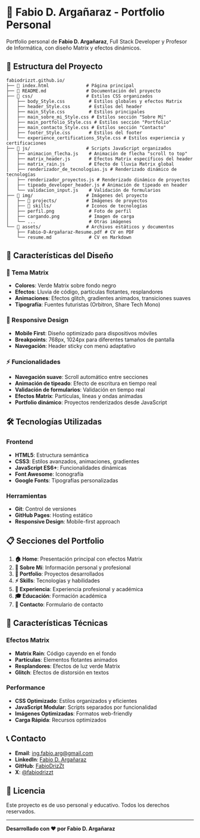 # 🚀 Fabio D. Argañaraz - Portfolio Personal

Portfolio personal de **Fabio D. Argañaraz**, Full Stack Developer y Profesor de Informática, con diseño Matrix y efectos dinámicos.

## 📁 Estructura del Proyecto

```
fabiodrizzt.github.io/
├── 📄 index.html              # Página principal
├── 📄 README.md               # Documentación del proyecto
├── 📁 css/                    # Estilos CSS organizados
│   ├── body_Style.css         # Estilos globales y efectos Matrix
│   ├── header_Style.css       # Estilos del header
│   ├── main_Style.css         # Estilos principales
│   ├── main_sobre_mi_Style.css # Estilos sección "Sobre Mí"
│   ├── main_portfolio_Style.css # Estilos sección "Portfolio"
│   ├── main_contacto_Style.css # Estilos sección "Contacto"
│   ├── footer_Style.css       # Estilos del footer
│   └── experience_certifications_Style.css # Estilos experiencia y certificaciones
├── 📁 js/                     # Scripts JavaScript organizados
│   ├── animacion_flecha.js    # Animación de flecha "scroll to top"
│   ├── matrix_header.js       # Efectos Matrix específicos del header
│   ├── matrix_rain.js         # Efecto de lluvia Matrix global
│   ├── renderizador_de_tecnologias.js # Renderizado dinámico de tecnologías
│   ├── renderizador_proyectos.js # Renderizado dinámico de proyectos
│   ├── tipeado_developer_header.js # Animación de tipeado en header
│   └── validacion_input.js    # Validación de formularios
├── 📁 img/                    # Imágenes del proyecto
│   ├── 📁 projects/           # Imágenes de proyectos
│   ├── 📁 skills/             # Iconos de tecnologías
│   ├── perfil.png             # Foto de perfil
│   ├── cargando.png           # Imagen de carga
│   └── ...                    # Otras imágenes
└── 📁 assets/                 # Archivos estáticos y documentos
    ├── Fabio-D-Argañaraz-Resume.pdf # CV en PDF
    └── resume.md              # CV en Markdown
```

## 🎨 Características del Diseño

### 🌟 Tema Matrix
- **Colores**: Verde Matrix sobre fondo negro
- **Efectos**: Lluvia de código, partículas flotantes, resplandores
- **Animaciones**: Efectos glitch, gradientes animados, transiciones suaves
- **Tipografía**: Fuentes futuristas (Orbitron, Share Tech Mono)

### 📱 Responsive Design
- **Mobile First**: Diseño optimizado para dispositivos móviles
- **Breakpoints**: 768px, 1024px para diferentes tamaños de pantalla
- **Navegación**: Header sticky con menú adaptativo

### ⚡ Funcionalidades
- **Navegación suave**: Scroll automático entre secciones
- **Animación de tipeado**: Efecto de escritura en tiempo real
- **Validación de formularios**: Validación en tiempo real
- **Efectos Matrix**: Partículas, líneas y ondas animadas
- **Portfolio dinámico**: Proyectos renderizados desde JavaScript

## 🛠️ Tecnologías Utilizadas

### Frontend
- **HTML5**: Estructura semántica
- **CSS3**: Estilos avanzados, animaciones, gradientes
- **JavaScript ES6+**: Funcionalidades dinámicas
- **Font Awesome**: Iconografía
- **Google Fonts**: Tipografías personalizadas

### Herramientas
- **Git**: Control de versiones
- **GitHub Pages**: Hosting estático
- **Responsive Design**: Mobile-first approach

## 📋 Secciones del Portfolio

1. **🏠 Home**: Presentación principal con efectos Matrix
2. **👤 Sobre Mí**: Información personal y profesional
3. **💼 Portfolio**: Proyectos desarrollados
4. **⚡ Skills**: Tecnologías y habilidades
5. **💼 Experiencia**: Experiencia profesional y académica
6. **🎓 Educación**: Formación académica
7. **📧 Contacto**: Formulario de contacto

## 🎯 Características Técnicas

### Efectos Matrix
- **Matrix Rain**: Código cayendo en el fondo
- **Partículas**: Elementos flotantes animados
- **Resplandores**: Efectos de luz verde Matrix
- **Glitch**: Efectos de distorsión en textos

### Performance
- **CSS Optimizado**: Estilos organizados y eficientes
- **JavaScript Modular**: Scripts separados por funcionalidad
- **Imágenes Optimizadas**: Formatos web-friendly
- **Carga Rápida**: Recursos optimizados

## 📞 Contacto

- **Email**: ing.fabio.arg@gmail.com
- **LinkedIn**: [Fabio D. Argañaraz](https://www.linkedin.com/in/fabiodrizzt/)
- **GitHub**: [FabioDrizZt](https://github.com/FabioDrizZt)
- **X**: [@fabiodrizzt](https://x.com/fabiodrizzt)

## 📄 Licencia

Este proyecto es de uso personal y educativo. Todos los derechos reservados.

---

**Desarrollado con ❤️ por Fabio D. Argañaraz**
